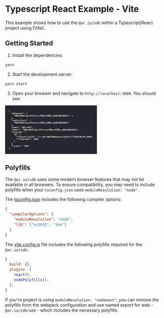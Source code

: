 # Typescript React Example - Vite

This example shows how to use the `@ar.io/sdk` within a Typescript/React project using [Vite].

## Getting Started

1. Install the dependencies:

```bash
yarn
```

2. Start the development server:

```bash
yarn start
```

3. Open your browser and navigate to `http://localhost:3000`. You should see:

![screenshot](./public/screenshot.png)

## Polyfills

The `@ar.io/sdk` uses some modern browser features that may not be available in all browsers. To ensure compatibility, you may need to include polyfills when your `tsconfig.json` uses `moduleResolution: "node"`.

The [tsconfig.json](./tsconfig.json) includes the following compiler options:

```json
{
  "compilerOptions": {
    "moduleResolution": "node",
    "lib": ["es2015", "dom"]
  }
}
```

The [vite.config.js](./vite.config.js) file includes the following polyfills required for the `@ar.io/sdk`:

```javascript
{
  build: {},
  plugins: [
    react(),
    nodePolyfills(),
  ],
}
```

If you're project is using `moduleResolution: "nodenext"`, you can remove the polyfills from the webpack configuration and use named export for web - `@ar.io/sdk/web` - which includes the necessary polyfills.

